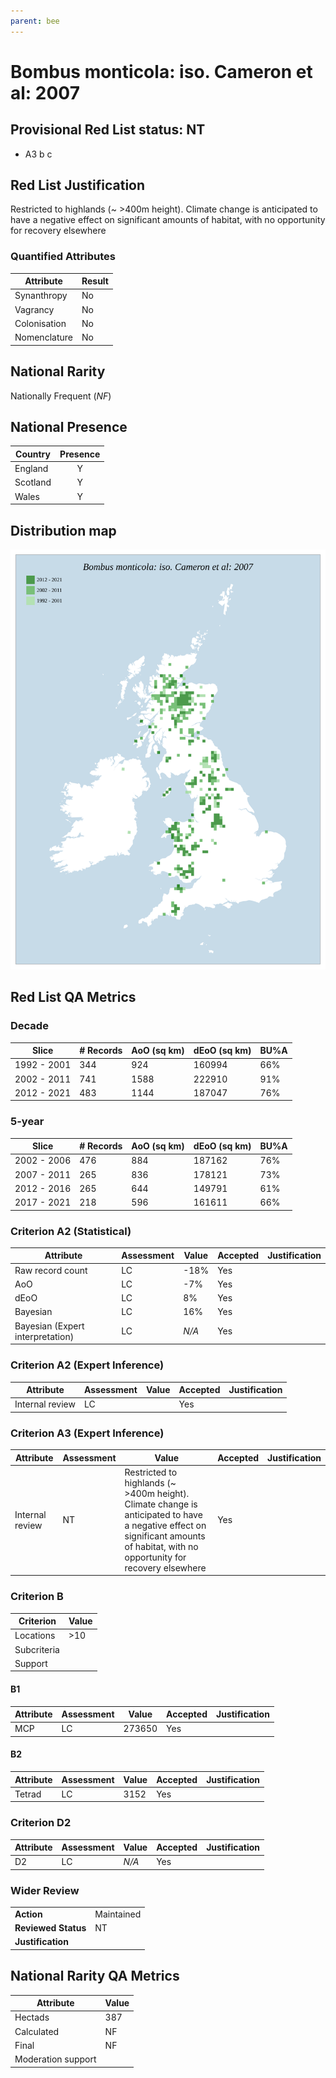 ```yaml
---
parent: bee
---
```

# Bombus monticola: iso. Cameron et al: 2007

## Provisional Red List status: NT
- A3 b
c

## Red List Justification
Restricted to highlands (~ >400m height). Climate change is anticipated to have a negative effect on significant amounts of habitat, with no opportunity for recovery elsewhere
### Quantified Attributes
|Attribute|Result|
|---|---|
|Synanthropy|No|
|Vagrancy|No|
|Colonisation|No|
|Nomenclature|No|


## National Rarity
Nationally Frequent (*NF*)

## National Presence
|Country|Presence
|---|:-:|
|England|Y|
|Scotland|Y|
|Wales|Y|


## Distribution map
![](../map/542.svg)

## Red List QA Metrics
### Decade
| Slice | # Records | AoO (sq km) | dEoO (sq km) |BU%A |
|---|---|---|---|---|
|1992 - 2001|344|924|160994|66%|
|2002 - 2011|741|1588|222910|91%|
|2012 - 2021|483|1144|187047|76%|
### 5-year
| Slice | # Records | AoO (sq km) | dEoO (sq km) |BU%A |
|---|---|---|---|---|
|2002 - 2006|476|884|187162|76%|
|2007 - 2011|265|836|178121|73%|
|2012 - 2016|265|644|149791|61%|
|2017 - 2021|218|596|161611|66%|
### Criterion A2 (Statistical)
|Attribute|Assessment|Value|Accepted|Justification
|---|---|---|---|---|
|Raw record count|LC|-18%|Yes||
|AoO|LC|-7%|Yes||
|dEoO|LC|8%|Yes||
|Bayesian|LC|16%|Yes||
|Bayesian (Expert interpretation)|LC|*N/A*|Yes||
### Criterion A2 (Expert Inference)
|Attribute|Assessment|Value|Accepted|Justification
|---|---|---|---|---|
|Internal review|LC||Yes||
### Criterion A3 (Expert Inference)
|Attribute|Assessment|Value|Accepted|Justification
|---|---|---|---|---|
|Internal review|NT|Restricted to highlands (~ >400m height). Climate change is anticipated to have a negative effect on significant amounts of habitat, with no opportunity for recovery elsewhere|Yes||
### Criterion B
|Criterion| Value|
|---|---|
|Locations|>10|
|Subcriteria||
|Support||
#### B1
|Attribute|Assessment|Value|Accepted|Justification
|---|---|---|---|---|
|MCP|LC|273650|Yes||
#### B2
|Attribute|Assessment|Value|Accepted|Justification
|---|---|---|---|---|
|Tetrad|LC|3152|Yes||
### Criterion D2
|Attribute|Assessment|Value|Accepted|Justification
|---|---|---|---|---|
|D2|LC|*N/A*|Yes||
### Wider Review
|  |  |
|---|---|
|**Action**|Maintained|
|**Reviewed Status**|NT|
|**Justification**||


## National Rarity QA Metrics
|Attribute|Value|
|---|---|
|Hectads|387|
|Calculated|NF|
|Final|NF|
|Moderation support||



